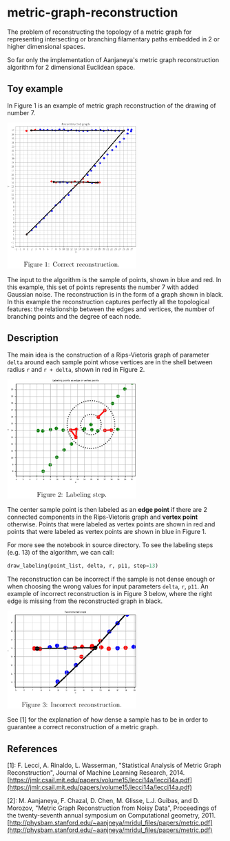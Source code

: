 # metric-graph-reconstruction
The problem of reconstructing the topology of a metric graph for representing intersecting or branching filamentary paths embedded in 2 or higher dimensional spaces.

So far only the implementation of Aanjaneya's metric graph reconstruction algorithm for 2 dimensional Euclidean space.


## Toy example

In Figure 1 is an example of metric graph reconstruction of the drawing of number 7.

<img src="figures/reconstruction.png" alt="Reconstruction" width="300">

The input to the algorithm is the sample of points, shown in blue and red. In this example, this set of points represents the number 7 with added Gaussian noise. The reconstruction is in the form of a graph shown in black. In this example the reconstruction captures perfectly all the topological features: the relationship between the edges and vertices, the number of branching points and the degree of each node.


## Description

The main idea is the construction of a Rips-Vietoris graph of parameter `delta` around each sample point whose vertices are in the shell between radius `r` and `r + delta`, shown in red in Figure 2.

<img src="figures/labeling_step.png" alt="Labeling step" width="300">

The center sample point is then labeled as an **edge point** if there are 2 connected components in the Rips-Vietoris graph and **vertex point** otherwise. Points that were labeled as vertex points are shown in red and points that were labeled as vertex points are shown in blue in Figure 1.

For more see the notebook in source directory. To see the labeling steps (e.g. 13) of the algorithm, we can call:

```python
draw_labeling(point_list, delta, r, p11, step=13)
```

The reconstruction can be incorrect if the sample is not dense enough or when choosing the wrong values for input parameters `delta`, `r`, `p11`. An example of incorrect reconstruction is in Figure 3 below, where the right edge is missing from the reconstructed graph in black.

<img src="figures/incorrect_reconstruction.png" alt="Incorrect reconstruction" width="300">

See [1] for the explanation of how dense a sample has to be in order to guarantee a correct reconstruction of a metric graph.


## References
[1]: F. Lecci, A. Rinaldo, L. Wasserman, "Statistical Analysis of Metric Graph Reconstruction", Journal of Machine Learning Research, 2014.
[https://jmlr.csail.mit.edu/papers/volume15/lecci14a/lecci14a.pdf](https://jmlr.csail.mit.edu/papers/volume15/lecci14a/lecci14a.pdf)

[2]: M. Aanjaneya, F. Chazal, D. Chen, M. Glisse, L.J. Guibas, and D. Morozov, "Metric Graph Reconstruction from Noisy Data", Proceedings of the twenty-seventh annual symposium on Computational geometry, 2011.
[http://physbam.stanford.edu/~aanjneya/mridul_files/papers/metric.pdf](http://physbam.stanford.edu/~aanjneya/mridul_files/papers/metric.pdf)
